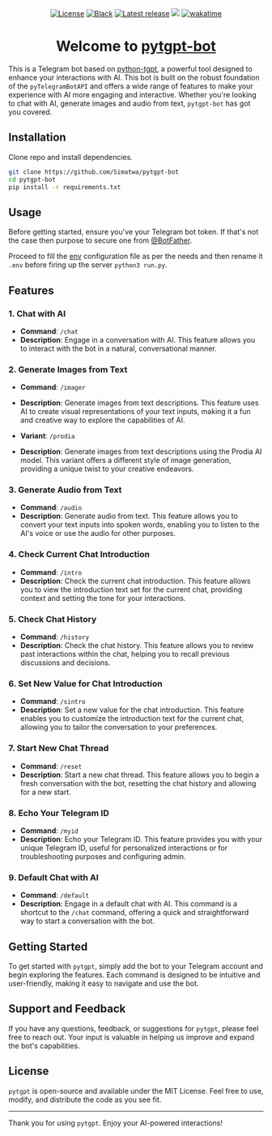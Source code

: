 <p align="center">
<a href="https://github.com/Simatwa/pytgpt-bot/blob/main/LICENSE"><img alt="License" src="https://img.shields.io/static/v1?logo=MIT&color=Blue&message=MIT&label=License"/></a>
<a href="https://github.com/psf/black"><img alt="Black" src="https://img.shields.io/static/v1?logo=Black&label=Code-style&message=Black"/></a>
<!-- 
<a href="https://pepy.tech/project/pytgpt-bot"><img src="https://static.pepy.tech/personalized-badge/pytgpt-bot?period=total&units=international_system&left_color=grey&right_color=green&left_text=Downloads" alt="Downloads"></a>
<a href="https://github.com/Simatwa/pytgpt-bot/releases/latest"><img src="https://img.shields.io/github/downloads/Simatwa/pytgpt-bot/total?label=Asset%20Downloads&color=success" alt="Downloads"></img></a>
-->
<a href="https://github.com/Simatwa/pytgpt-bot/releases"><img src="https://img.shields.io/github/v/release/Simatwa/pytgpt-bot?color=success&label=Release&logo=github" alt="Latest release"></img></a>
<!--
<a href="https://github.com/Simatwa/pytgpt-bot/releases"><img src="https://img.shields.io/github/release-date/Simatwa/pytgpt-bot?label=Release date&logo=github" alt="release date"></img></a>
-->
<a href="https://hits.seeyoufarm.com"><img src="https://hits.seeyoufarm.com/api/count/incr/badge.svg?url=https%3A%2F%2Fgithub.com/Simatwa/pytgpt-bot"/></a>
<a href="https://wakatime.com/badge/github/Simatwa/pytgpt-bot"><img src="https://wakatime.com/badge/github/Simatwa/pytgpt-bot.svg" alt="wakatime"></a>
</p>

<h1 align="center">
Welcome to <a href="https://github.com/Simatwa/pytgpt-bot">pytgpt-bot</a>
</h1>

This is a Telegram bot based on [python-tgpt](https://github.com/Simatwa/python-tgpt), a powerful tool designed to enhance your interactions with AI. This bot is built on the robust foundation of the `pyTelegramBotAPI` and offers a wide range of features to make your experience with AI more engaging and interactive. Whether you're looking to chat with AI, generate images and audio from text, `pytgpt-bot` has got you covered.

## Installation

Clone repo and install dependencies.

```bash
git clone https://github.com/Simatwa/pytgpt-bot
cd pytgpt-bot
pip install -r requirements.txt
```

## Usage

Before getting started, ensure you've your Telegram bot token. If that's not the case then purpose to secure one from [@BotFather](https://telegram.me/BotFather).

Proceed to fill the [env](env) configuration file as per the needs and then rename it `.env` before firing up the server `python3 run.py`.

## Features

### 1. Chat with AI

- **Command**: `/chat`
- **Description**: Engage in a conversation with AI. This feature allows you to interact with the bot in a natural, conversational manner.

### 2. Generate Images from Text

- **Command**: `/imager`
- **Description**: Generate images from text descriptions. This feature uses AI to create visual representations of your text inputs, making it a fun and creative way to explore the capabilities of AI.

- **Variant**: `/prodia`
- **Description**: Generate images from text descriptions using the Prodia AI model. This variant offers a different style of image generation, providing a unique twist to your creative endeavors.

### 3. Generate Audio from Text

- **Command**: `/audio`
- **Description**: Generate audio from text. This feature allows you to convert your text inputs into spoken words, enabling you to listen to the AI's voice or use the audio for other purposes.

### 4. Check Current Chat Introduction

- **Command**: `/intro`
- **Description**: Check the current chat introduction. This feature allows you to view the introduction text set for the current chat, providing context and setting the tone for your interactions.

### 5. Check Chat History

- **Command**: `/history`
- **Description**: Check the chat history. This feature allows you to review past interactions within the chat, helping you to recall previous discussions and decisions.

### 6. Set New Value for Chat Introduction

- **Command**: `/sintro`
- **Description**: Set a new value for the chat introduction. This feature enables you to customize the introduction text for the current chat, allowing you to tailor the conversation to your preferences.

### 7. Start New Chat Thread

- **Command**: `/reset`
- **Description**: Start a new chat thread. This feature allows you to begin a fresh conversation with the bot, resetting the chat history and allowing for a new start.

### 8. Echo Your Telegram ID

- **Command**: `/myid`
- **Description**: Echo your Telegram ID. This feature provides you with your unique Telegram ID, useful for personalized interactions or for troubleshooting purposes and configuring admin.

### 9. Default Chat with AI

- **Command**: `/default`
- **Description**: Engage in a default chat with AI. This command is a shortcut to the `/chat` command, offering a quick and straightforward way to start a conversation with the bot.

## Getting Started

To get started with `pytgpt`, simply add the bot to your Telegram account and begin exploring the features. Each command is designed to be intuitive and user-friendly, making it easy to navigate and use the bot.

## Support and Feedback

If you have any questions, feedback, or suggestions for `pytgpt`, please feel free to reach out. Your input is valuable in helping us improve and expand the bot's capabilities.

## License

`pytgpt` is open-source and available under the MIT License. Feel free to use, modify, and distribute the code as you see fit.

---

Thank you for using `pytgpt`. Enjoy your AI-powered interactions!